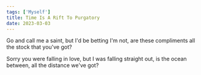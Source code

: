 ```yaml
---
tags: ['Myself']
title: Time Is A Rift To Purgatory
date: 2023-03-03
---
```


Go and call me a saint,
but I'd be betting I'm not,
are these compliments all
the stock that you've got?

Sorry you were falling in love,
but I was falling straight out,
is the ocean between,
all the distance we've got?
